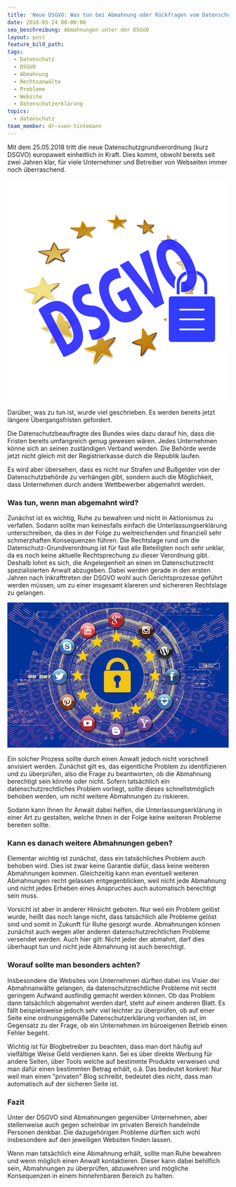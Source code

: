 ```yaml
---
title: 'Neue DSGVO: Was tun bei Abmahnung oder Rückfragen vom Datenschutzbeauftragten?'
date: 2018-05-24 00:00:00
seo_beschreibung: Abmahnungen unter der DSGVO
layout: post
feature_bild_path:
tags:
  - Datenschutz
  - DSGVO
  - Abmahnung
  - Rechtsanwälte
  - Probleme
  - Website
  - Datenschutzerklärung
topics:
  - datenschutz
team_member: dr-sven-tintemann
---
```


Mit dem 25.05.2018 tritt die neue Datenschutzgrundverordnung (kurz DSGVO) europaweit einheitlich in Kraft. Dies kommt, obwohl bereits seit zwei Jahren klar, f&uuml;r viele Unternehmer und Betreiber von Webseiten immer noch &uuml;berraschend.

![](/uploads/privacy-policy-3415417-640.png)

Dar&uuml;ber, was zu tun ist, wurde viel geschrieben. Es werden bereits jetzt l&auml;ngere &Uuml;bergangsfristen gefordert.

Die Datenschutzbeauftragte des Bundes wies dazu darauf hin, dass die Fristen bereits umfangreich genug gewesen w&auml;ren. Jedes Unternehmen k&ouml;nne sich an seinen zust&auml;ndigen Verband wenden. Die Beh&ouml;rde werde jetzt nicht gleich mit der Registrierkasse durch die Republik laufen.

Es wird aber &uuml;bersehen, dass es nicht nur Strafen und Bu&szlig;gelder von der Datenschutzbeh&ouml;rde zu verh&auml;ngen gibt, sondern auch die M&ouml;glichkeit, dass Unternehmen durch andere Wettbewerber abgemahnt werden.

### Was tun, wenn man abgemahnt wird?

Zun&auml;chst ist es wichtig, Ruhe zu bewahren und nicht in Aktionismus zu verfallen. Sodann sollte man keinesfalls einfach die Unterlassungserkl&auml;rung unterschreiben, da dies in der Folge zu weitreichenden und finanziell sehr schmerzhaften Konsequenzen f&uuml;hren. Die Rechtslage rund um die Datenschutz-Grundverordnung ist f&uuml;r fast alle Beteiligten noch sehr unklar, da es noch keine aktuelle Rechtsprechung zu dieser Verordnung gibt. Deshalb lohnt es sich, die Angelegenheit an einen im Datenschutzrecht spezialisierten Anwalt abzugeben. Dabei werden gerade in den ersten Jahren nach Inkrafttreten der DSGVO wohl auch Gerichtsprozesse gef&uuml;hrt werden m&uuml;ssen, um zu einer insgesamt klareren und sichereren Rechtslage zu gelangen.

![](/uploads/social-media-3247658-640.jpg)

Ein solcher Prozess sollte durch einen Anwalt jedoch nicht vorschnell anvisiert werden. Zun&auml;chst gilt es, das eigentliche Problem zu identifizieren und zu &uuml;berpr&uuml;fen, also die Frage zu beantworten, ob die Abmahnung berechtigt sein k&ouml;nnte oder nicht. Sofern tats&auml;chlich ein datenschutzrechtliches Problem vorliegt, sollte dieses schnellstm&ouml;glich behoben werden, um nicht weitere Abmahnungen zu riskieren.

Sodann kann Ihnen Ihr Anwalt dabei helfen, die Unterlassungserkl&auml;rung in einer Art zu gestalten, welche Ihnen in der Folge keine weiteren Probleme bereiten sollte.

### Kann es danach weitere Abmahnungen geben?

Elementar wichtig ist zun&auml;chst, dass ein tats&auml;chliches Problem auch behoben wird. Dies ist zwar keine Garantie daf&uuml;r, dass keine weiteren Abmahnungen kommen. Gleichzeitig kann man eventuell weiteren Abmahnungen recht gelassen entgegenblicken, weil nicht jede Abmahnung und nicht jedes Erheben eines Anspruches auch automatisch berechtigt sein muss.

Vorsicht ist aber in anderer Hinsicht geboten. Nur weil ein Problem gel&ouml;st wurde, hei&szlig;t das noch lange nicht, dass tats&auml;chlich alle Probleme gel&ouml;st sind und somit in Zukunft f&uuml;r Ruhe gesorgt wurde. Abmahnungen k&ouml;nnen zun&auml;chst auch wegen aller anderen datenschutzrechtlichen Probleme versendet werden. Auch hier gilt: Nicht jeder der abmahnt, darf dies &uuml;berhaupt tun und nicht jede Abmahnung ist auch berechtigt.

### Worauf sollte man besonders achten?

Insbesondere die Websites von Unternehmen d&uuml;rften dabei ins Visier der Abmahnanw&auml;lte gelangen, da datenschutzrechtliche Probleme mit recht geringem Aufwand ausfindig gemacht werden k&ouml;nnen. Ob das Problem dann tats&auml;chlich abgemahnt werden darf, steht auf einem anderen Blatt. Es f&auml;llt beispielsweise jedoch sehr viel leichter zu &uuml;berpr&uuml;fen, ob auf einer Seite eine ordnungsgem&auml;&szlig;e Datenschutzerkl&auml;rung vorhanden ist, im Gegensatz zu der Frage, ob ein Unternehmen im b&uuml;roeigenen Betrieb einen Fehler begeht.

Wichtig ist f&uuml;r Blogbetreiber zu beachten, dass man dort h&auml;ufig auf vielf&auml;ltige Weise Geld verdienen kann. Sei es &uuml;ber direkte Werbung f&uuml;r andere Seiten, &uuml;ber Tools welche auf bestimmte Produkte verweisen und man daf&uuml;r einen bestimmten Betrag erh&auml;lt, o.&auml;. Das bedeutet konkret: Nur weil man einen "privaten" Blog schreibt, bedeutet dies nicht, dass man automatisch auf der sicheren Seite ist.

### Fazit

Unter der DSGVO sind Abmahnungen gegen&uuml;ber Unternehmen, aber stellenweise auch gegen scheinbar im privaten Bereich handelnde Personen denkbar. Die dazugeh&ouml;rigen Probleme d&uuml;rften sich wohl insbesondere auf den jeweiligen Websiten finden lassen.

Wenn man tats&auml;chlich eine Abmahnung erh&auml;lt, sollte man Ruhe bewahren und wenn m&ouml;glich einen Anwalt kontaktieren. Dieser kann dabei behilfich sein, Abmahnungen zu &uuml;berpr&uuml;fen, abzuwehren und m&ouml;gliche Konsequenzen in einem hinnehmbaren Bereich zu halten.

&nbsp;

&nbsp;